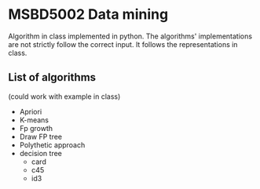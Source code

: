# MSBD5002 Data mining

Algorithm in class implemented in python. The algorithms' implementations are not strictly follow the correct input. It follows the representations in class.

## List of algorithms
(could work with example in class)
- Apriori
- K-means
- Fp growth
- Draw FP tree
- Polythetic approach
- decision tree
    - card
    - c45
    - id3

